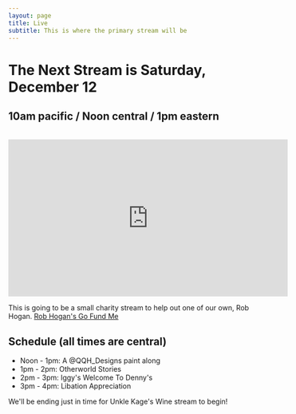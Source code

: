 ```yaml
---
layout: page
title: Live
subtitle: This is where the primary stream will be
---
```


# The Next Stream is Saturday, December 12
## 10am pacific / Noon central / 1pm eastern
<br><iframe width="560" height="315" src="https://www.youtube-nocookie.com/embed/LnMy3JPomYg" frameborder="0" allow="accelerometer; autoplay; clipboard-write; encrypted-media; gyroscope; picture-in-picture" allowfullscreen></iframe>

This is going to be a small charity stream to help out one of our own, Rob Hogan.
[Rob Hogan's Go Fund Me](https://www.gofundme.com/f/support-for-rob-hogan)


## Schedule (all times are central)
* Noon - 1pm: A @QQH_Designs paint along
* 1pm - 2pm: Otherworld Stories
* 2pm - 3pm: Iggy's Welcome To Denny's
* 3pm - 4pm: Libation Appreciation

We'll be ending just in time for Unkle Kage's Wine stream to begin!
